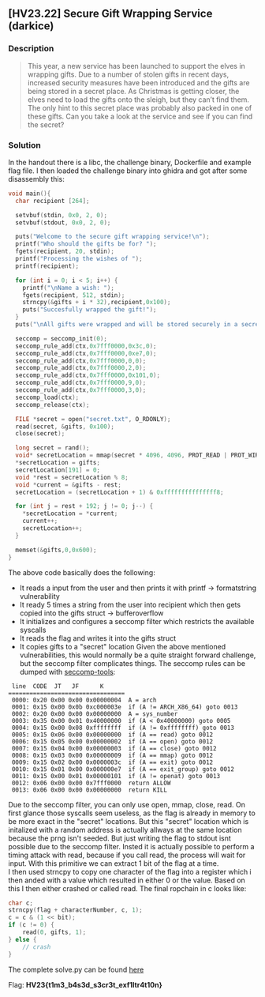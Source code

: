 ## [HV23.22] Secure Gift Wrapping Service (darkice)
### Description
> This year, a new service has been launched to support the elves in wrapping gifts. Due to a number of stolen gifts in recent days, increased security measures have been introduced and the gifts are being stored in a secret place. As Christmas is getting closer, the elves need to load the gifts onto the sleigh, but they can’t find them. The only hint to this secret place was probably also packed in one of these gifts. Can you take a look at the service and see if you can find the secret?
### Solution
In the handout there is a libc, the challenge binary, Dockerfile and example flag file. I then loaded the challenge binary into ghidra and got after some disassembly this:
```c
void main(){
  char recipient [264];

  setvbuf(stdin, 0x0, 2, 0);
  setvbuf(stdout, 0x0, 2, 0);

  puts("Welcome to the secure gift wrapping service!\n");
  printf("Who should the gifts be for? ");
  fgets(recipient, 20, stdin);
  printf("Processing the wishes of ");
  printf(recipient);

  for (int i = 0; i < 5; i++) {
    printf("\nName a wish: ");
    fgets(recipient, 512, stdin);
    strncpy(&gifts + i * 32),recipient,0x100);
    puts("Succesfully wrapped the gift!");
  }
  puts("\nAll gifts were wrapped and will be stored securely in a secret place ...");

  seccomp = seccomp_init(0);
  seccomp_rule_add(ctx,0x7fff0000,0x3c,0);
  seccomp_rule_add(ctx,0x7fff0000,0xe7,0);
  seccomp_rule_add(ctx,0x7fff0000,0,0);
  seccomp_rule_add(ctx,0x7fff0000,2,0);
  seccomp_rule_add(ctx,0x7fff0000,0x101,0);
  seccomp_rule_add(ctx,0x7fff0000,9,0);
  seccomp_rule_add(ctx,0x7fff0000,3,0);
  seccomp_load(ctx);
  seccomp_release(ctx);

  FILE *secret = open("secret.txt", O_RDONLY);
  read(secret, &gifts, 0x100);
  close(secret);

  long secret = rand();
  void* secretLocation = mmap(secret * 4096, 4096, PROT_READ | PROT_WIRTE, MAP_PRIVATE | MAP_ANONYMOUS, 0, 0);
  *secretLocation = gifts;
  secretLocation[191] = 0;
  void *rest = secretLocation % 8;
  void *current = &gifts - rest;
  secretLocation = (secretLocation + 1) & 0xfffffffffffffff8;

  for (int j = rest + 192; j != 0; j--) {
    *secretLocation = *current;
    current++;
    secretLocation++;
  }

  memset(&gifts,0,0x600);
}
```
The above code basically does the following:
- It reads a input from the user and then prints it with printf -> formatstring vulnerability
- It ready 5 times a string from the user into recipient which then gets copied into the gifts struct -> bufferoverflow
- It initializes and configures a seccomp filter which restricts the available syscalls
- It reads the flag and writes it into the gifts struct
- It copies gifts to a "secret" location
Given the above mentioned vulnerabilities, this would normally be a quite straight forward challenge, but the seccomp filter complicates things. The seccomp rules can be dumped with [seccomp-tools](https://github.com/david942j/seccomp-tools):

```
 line  CODE  JT   JF      K
=================================
 0000: 0x20 0x00 0x00 0x00000004  A = arch
 0001: 0x15 0x00 0x0b 0xc000003e  if (A != ARCH_X86_64) goto 0013
 0002: 0x20 0x00 0x00 0x00000000  A = sys_number
 0003: 0x35 0x00 0x01 0x40000000  if (A < 0x40000000) goto 0005
 0004: 0x15 0x00 0x08 0xffffffff  if (A != 0xffffffff) goto 0013
 0005: 0x15 0x06 0x00 0x00000000  if (A == read) goto 0012
 0006: 0x15 0x05 0x00 0x00000002  if (A == open) goto 0012
 0007: 0x15 0x04 0x00 0x00000003  if (A == close) goto 0012
 0008: 0x15 0x03 0x00 0x00000009  if (A == mmap) goto 0012
 0009: 0x15 0x02 0x00 0x0000003c  if (A == exit) goto 0012
 0010: 0x15 0x01 0x00 0x000000e7  if (A == exit_group) goto 0012
 0011: 0x15 0x00 0x01 0x00000101  if (A != openat) goto 0013
 0012: 0x06 0x00 0x00 0x7fff0000  return ALLOW
 0013: 0x06 0x00 0x00 0x00000000  return KILL
```
Due to the seccomp filter, you can only use open, mmap, close, read. On first glance those syscalls seem useless, as the flag is already in memory to be more exact in the "secret" locations. But this "secret" location which is initalized with a random address is actually allways at the same location because the prng isn't seeded. But just writing the flag to stdout isnt possible due to the seccomp filter. Insted it is actually possible to perform a timing attack with read, because if you call read, the process will wait for input. With this primitive we can extract 1 bit of the flag at a time.   
I then used strncpy to copy one character of the flag into a register which i then anded with a value which resulted in either 0 or the value. Based on this I then either crashed or called read. The final ropchain in c looks like:
```c
char c;
strncpy(flag + characterNumber, c, 1);
c = c & (1 << bit);
if (c != 0) {
    read(0, gifts, 1);
} else {
    // crash
}
```

The complete solve.py can be found [here](solve.py)

Flag: **HV23{t1m3_b4s3d_s3cr3t_exf1ltr4t10n}**